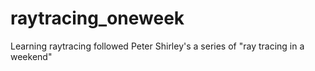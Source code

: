 # raytracing_oneweek

Learning raytracing followed Peter Shirley's a series of "ray tracing in a weekend"
